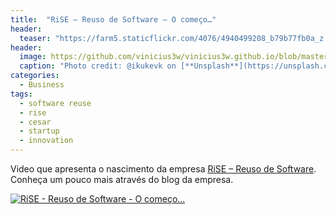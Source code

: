 ```yaml
---
title:  "RiSE – Reuso de Software – O começo…"
header:
  teaser: "https://farm5.staticflickr.com/4076/4940499208_b79b77fb0a_z.jpg"
header:
  image: https://github.com/vinicius3w/vinicius3w.github.io/blob/master/images/header-by-jesus-kiteque-224069.jpg?raw=true
  caption: "Photo credit: @ikukevk on [**Unsplash**](https://unsplash.com/photos/w7ZyuGYNpRQ)"
categories: 
  - Business
tags:
  - software reuse
  - rise
  - cesar
  - startup
  - innovation
---
```

Video que apresenta o nascimento da empresa [RiSE – Reuso de Software](http://www.rise.com.br/blog/). Conheça um pouco mais através do blog da empresa.

[![RiSE - Reuso de Software - O começo...](https://img.youtube.com/vi/mFe1UioO7Ao/0.jpg)](https://youtu.be/mFe1UioO7Ao)
